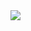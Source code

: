 <a href="https://github.com/anuraghazra/github-readme-stats">
  <img align="center" src="https://github-readme-stats-three-beta-93.vercel.app/api?username=SoulessAdam&count_private=true&show_icons=true&theme=radical" />
</a>
